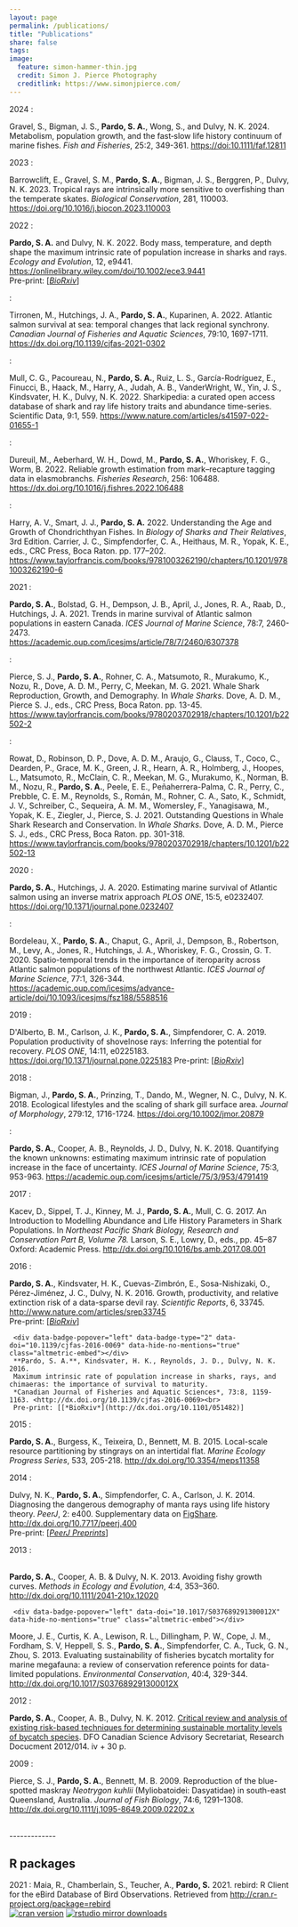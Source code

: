 ```yaml
---
layout: page
permalink: /publications/
title: "Publications"
share: false
tags: 
image:
  feature: simon-hammer-thin.jpg
  credit: Simon J. Pierce Photography
  creditlink: https://www.simonjpierce.com/
---
```

<script type='text/javascript' src='https://d1bxh8uas1mnw7.cloudfront.net/assets/embed.js'></script>  
<!--
In review 
:    <div data-badge-popover="left" data-badge-type="2" data-doi="" data-hide-no-mentions="true" class="altmetric-embed"></div>
     Bigman, J. **Pardo, S. A.**, Prinzing, T., Dando, M., Wegner, N. C., Dulvy, N. K. 2018.
     Ecological lifestyles and the scaling of shark gill surface area. 
     *Journal of Morphology*. In review.  
     Pre-print available from *BioRxiv*: <http://dx.doi.org/>
     
     **Pardo, S. A.**, Bennett. M. B., Meyers, E., Schluessel, V. 2018.
     A Bayesian biphasic model to improve age and growth estimates of the Ocellated Eagle Ray, *Aetobatus ocellatus*, with limited data.
     *Marine and Freshwater Research*. In review.  
     Pre-print available from *BioRxiv*: <http://dx.doi.org/>
--->
<!-- BioRxiv altmetric <div data-badge-popover="top" data-badge-type="1" data-doi="10.1101/043885" data-hide-no-mentions="true" class="altmetric-embed"></div> -->

<!--
In press 
:    <div data-badge-popover="left" data-badge-type="2" data-doi="" data-hide-no-mentions="true" class="altmetric-embed"></div>
     Gravel, S., Bigman, J. S., *Pardo, S. A.*, Wong, S., and Dulvy, N. K. 2024. Metabolism, population growth, and the fast‐slow life history continuum of marine fishes. *Fish and Fisheries*, 25:2, 349-361. <https://doi:10.1111/faf.12811>
     Pre-print available from *BioRxiv*: <http://dx.doi.org/10.1101/043885>
--->
<!-- BioRxiv altmetric <div data-badge-popover="top" data-badge-type="1" data-doi="10.1101/043885" data-hide-no-mentions="true" class="altmetric-embed"></div> -->

2024
:    <div id="block_container"><div id="am" data-badge-popover="left" data-badge-type="2" data-doi="doi:10.1111/faf.12811" data-hide-no-mentions="true" class="altmetric-embed"></div><div id="oa"><i class="ai fa-fw ai-open-access fa-lg"></i></div></div>
     Gravel, S., Bigman, J. S., **Pardo, S. A.**, Wong, S., and Dulvy, N. K. 2024. Metabolism, population growth, and the fast‐slow life history continuum of marine fishes. *Fish and Fisheries*, 25:2, 349-361. <https://doi:10.1111/faf.12811>



2023
:    <div id="block_container"><div id="am" data-badge-popover="left" data-badge-type="2" data-doi="10.1016/j.biocon.2023.110003" data-hide-no-mentions="true" class="altmetric-embed"></div><div id="oa"><i class="ai fa-fw ai-open-access fa-lg"></i></div></div>
     Barrowclift, E., Gravel, S. M., **Pardo, S. A.**, Bigman, J. S., Berggren, P., Dulvy, N. K. 2023. Tropical rays are intrinsically more sensitive to overfishing than the temperate skates. 
     *Biological Conservation*, 281, 110003. <https://doi.org/10.1016/j.biocon.2023.110003>



2022
:    <div id="block_container"><div id="am" data-badge-popover="left" data-badge-type="2" data-doi="10.1002/ece3.9441" data-hide-no-mentions="true" class="altmetric-embed"></div><div id="oa"><i class="ai fa-fw ai-open-access fa-lg"></i></div></div>
     **Pardo, S. A.** and Dulvy, N. K. 2022. Body mass, temperature, and depth shape the maximum intrinsic rate of population increase in sharks and rays. 
     *Ecology and Evolution*, 12, e9441. <https://onlinelibrary.wiley.com/doi/10.1002/ece3.9441><br>
     Pre-print: [[*BioRxiv*](https://doi.org/10.1101/2021.03.02.433372)]


:    <div id="block_container"><div id="am" data-badge-popover="left" data-badge-type="2" data-doi="10.1139/cjfas-2021-0302" data-hide-no-mentions="true" class="altmetric-embed"></div><div id="oa"><i class="ai fa-fw ai-open-access fa-lg"></i></div></div>
     Tirronen, M., Hutchings, J. A., **Pardo, S. A.**, Kuparinen, A. 2022. Atlantic salmon survival at sea: temporal changes that lack regional synchrony. 
     *Canadian Journal of Fisheries and Aquatic Sciences*, 79:10, 1697-1711. <https://dx.doi.org/10.1139/cjfas-2021-0302><br>


:    <div id="block_container"><div id="am" data-badge-popover="left" data-badge-type="2" data-doi="10.1038/s41597-022-01655-1" data-hide-no-mentions="true" class="altmetric-embed"></div><div id="oa"><i class="ai fa-fw ai-open-access fa-lg"></i></div></div>
     Mull, C. G., Pacoureau, N., **Pardo, S. A.**, Ruiz, L. S., García-Rodríguez, E., Finucci, B., Haack, M., Harry, A., Judah, A. B., VanderWright, W., Yin, J. S., Kindsvater, H. K., Dulvy, N. K. 2022. Sharkipedia: a curated open access database of shark and ray life history traits and abundance time-series. Scientific Data, 9:1, 559. <https://www.nature.com/articles/s41597-022-01655-1>


:    <div id="am" data-badge-popover="left" data-badge-type="2" data-doi="10.1016/j.fishres.2022.106488" data-hide-no-mentions="true" class="altmetric-embed"></div>
     Dureuil, M., Aeberhard, W. H., Dowd, M., **Pardo, S. A.**, Whoriskey, F. G., Worm, B. 2022. Reliable growth estimation from mark–recapture tagging data in elasmobranchs. *Fisheries Research*, 256: 106488. <https://dx.doi.org/10.1016/j.fishres.2022.106488>


:    <div id="am" data-badge-popover="left" data-badge-type="2" data-doi="10.1201/9781003262190-6" data-hide-no-mentions="true" class="altmetric-embed"></div>
     Harry, A. V., Smart, J. J., **Pardo, S. A.** 2022. Understanding the Age and Growth of Chondrichthyan Fishes. In *Biology of Sharks and Their Relatives*, 3rd Edition. Carrier, J. C., Simpfendorfer, C. A., Heithaus, M. R., Yopak, K. E., eds., CRC Press, Boca Raton. pp. 177–202. 
     <https://www.taylorfrancis.com/books/9781003262190/chapters/10.1201/9781003262190-6> 



2021
:    <div id="block_container"><div id="am" data-badge-popover="left" data-badge-type="2" data-doi="10.1093/icesjms/fsab118" data-hide-no-mentions="true" class="altmetric-embed"></div><div id="oa"><i class="ai fa-fw ai-open-access fa-lg"></i></div></div>
     **Pardo, S. A.**, Bolstad, G. H., Dempson, J. B., April, J., Jones, R. A., Raab, D., Hutchings, J. A. 2021. Trends in marine survival of Atlantic salmon populations in eastern Canada. 
     *ICES Journal of Marine Science*, 78:7, 2460-2473.  
     <https://academic.oup.com/icesjms/article/78/7/2460/6307378>

:    <div id="am" data-badge-popover="left" data-badge-type="2" data-doi="10.1201/b22502-2" data-hide-no-mentions="true" class="altmetric-embed"></div>
     Pierce, S. J., **Pardo, S. A.**, Rohner, C. A., Matsumoto, R., Murakumo, K., Nozu, R., Dove, A. D. M., Perry, C, Meekan, M. G. 2021. Whale Shark Reproduction, Growth, and Demography. In *Whale Sharks*. Dove, A. D. M., Pierce S. J., eds., CRC Press, Boca Raton. pp. 13-45. 
     <https://www.taylorfrancis.com/books/9780203702918/chapters/10.1201/b22502-2>

:    <div id="am" data-badge-popover="left" data-badge-type="2" data-doi="10.1201/b22502-13" data-hide-no-mentions="true" class="altmetric-embed"></div>
     Rowat, D., Robinson, D. P., Dove, A. D. M., Araujo, G., Clauss, T., Coco, C., Dearden, P., Grace, M. K., Green, J. R., Hearn, A. R., Holmberg, J., Hoopes, L., Matsumoto, R., McClain, C. R., Meekan, M. G., Murakumo, K., Norman, B. M., Nozu, R., **Pardo, S. A.**, Peele, E. E., Peñaherrera-Palma, C. R., Perry, C., Prebble, C. E. M., Reynolds, S., Román, M., Rohner, C. A., Sato, K., Schmidt, J. V., Schreiber, C., Sequeira, A. M. M., Womersley, F., Yanagisawa, M., Yopak, K. E., Ziegler, J., Pierce, S. J. 2021. Outstanding Questions in Whale Shark Research and Conservation. In *Whale Sharks*. Dove, A. D. M., Pierce S. J., eds., CRC Press, Boca Raton. pp. 301-318. 
     <https://www.taylorfrancis.com/books/9780203702918/chapters/10.1201/b22502-13>


2020
:    <div id="block_container"><div id="am" data-badge-popover="left" data-badge-type="2" data-doi="10.1371/journal.pone.0232407" data-hide-no-mentions="true" class="altmetric-embed"></div><div id="oa"><i class="ai fa-fw ai-open-access fa-lg"></i></div></div>
     **Pardo, S. A.**, Hutchings, J. A. 2020.
     Estimating marine survival of Atlantic salmon using an inverse matrix approach
     *PLOS ONE*, 15:5, e0232407. 
     <https://doi.org/10.1371/journal.pone.0232407>

:    <div data-badge-popover="left" data-badge-type="2" data-doi="10.1093/icesjms/fsz188" data-hide-no-mentions="true" class="altmetric-embed"></div>
     Bordeleau, X., **Pardo, S. A.**, Chaput, G., April, J., Dempson, B., Robertson, M., Levy, A., Jones, R., Hutchings, J. A., Whoriskey, F. G., Crossin, G. T. 2020. 
     Spatio-temporal trends in the importance of iteroparity across Atlantic salmon populations of the northwest Atlantic.
     *ICES Journal of Marine Science*, 77:1, 326-344. 
     <https://academic.oup.com/icesjms/advance-article/doi/10.1093/icesjms/fsz188/5588516>



2019
:    <div id="block_container"><div id="am" data-badge-popover="left" data-badge-type="2" data-doi="10.1371/journal.pone.0225183" data-hide-no-mentions="true" class="altmetric-embed"></div><div id="oa"><i class="ai fa-fw ai-open-access fa-lg"></i></div></div>
     D'Alberto, B. M., Carlson, J. K., **Pardo, S. A.**, Simpfendorer, C. A. 2019.
     Population productivity of shovelnose rays: Inferring the potential for recovery.
     *PLOS ONE*, 14:11, e0225183. 
     <https://doi.org/10.1371/journal.pone.0225183>
     Pre-print: [[*BioRxiv*](https://doi.org/10.1101/584557)]
<!-- BioRxiv altmetric <div data-badge-popover="top" data-badge-type="1" data-doi="10.1101/584557" data-hide-no-mentions="true" class="altmetric-embed"></div> -->


2018 
:    <div data-badge-popover="left" data-badge-type="2" data-doi="10.1002/jmor.20879" data-hide-no-mentions="true" class="altmetric-embed"></div>
     Bigman, J., **Pardo, S. A.**, Prinzing, T., Dando, M., Wegner, N. C., Dulvy, N. K. 2018.
     Ecological lifestyles and the scaling of shark gill surface area. 
     *Journal of Morphology*, 279:12, 1716-1724. 
     <https://doi.org/10.1002/jmor.20879>

:    <div data-badge-popover="left" data-badge-type="2" data-doi="10.1093/icesjms/fsx220" data-hide-no-mentions="true" class="altmetric-embed"></div>
     **Pardo, S. A.**, Cooper, A. B., Reynolds, J. D., Dulvy, N. K. 2018.
     Quantifying the known unknowns: estimating maximum intrinsic rate of 
     population increase in the face of uncertainty.
     *ICES Journal of Marine Science*, 75:3, 953-963.
     <https://academic.oup.com/icesjms/article/75/3/953/4791419>
 

2017 
:    <div data-badge-popover="left" data-badge-type="2" data-doi="10.1016/bs.amb.2017.08.001" data-hide-no-mentions="true" class="altmetric-embed"></div>
     Kacev, D., Sippel, T. J., Kinney, M. J., **Pardo, S. A.**, Mull, C. G. 2017. 
     An Introduction to Modelling Abundance and Life History Parameters in Shark Populations. In *Northeast Pacific Shark Biology, Research and Conservation Part B, Volume 78.* Larson, S. E., Lowry, D., eds., pp. 45–87 Oxford: Academic Press.
     <http://dx.doi.org/10.1016/bs.amb.2017.08.001>


2016 
:    <div id="block_container"><div id="am" data-badge-popover="left" data-badge-type="2" data-doi="10.1038/srep33745" data-hide-no-mentions="true" class="altmetric-embed"></div><div id="oa"><i class="ai fa-fw ai-open-access fa-lg"></i></div></div>
     **Pardo, S. A.**, Kindsvater, H. K., Cuevas-Zimbrón, E., Sosa-Nishizaki, O., Pérez-Jiménez, J. C., Dulvy, N. K. 2016.
     Growth, productivity, and relative extinction risk of a data-sparse devil ray.
     *Scientific Reports*, 6, 33745. <http://www.nature.com/articles/srep33745><br>
     Pre-print: [[*BioRxiv*](http://dx.doi.org/10.1101/043885)]

     <div data-badge-popover="left" data-badge-type="2" data-doi="10.1139/cjfas-2016-0069" data-hide-no-mentions="true" class="altmetric-embed"></div>
     **Pardo, S. A.**, Kindsvater, H. K., Reynolds, J. D., Dulvy, N. K. 2016.
     Maximum intrinsic rate of population increase in sharks, rays, and chimaeras: the importance of survival to maturity.
     *Canadian Journal of Fisheries and Aquatic Sciences*, 73:8, 1159-1163. <http://dx.doi.org/10.1139/cjfas-2016-0069><br>
     Pre-print: [[*BioRxiv*](http://dx.doi.org/10.1101/051482)]

2015
:    <div data-badge-popover="left" data-badge-type="2" data-doi="10.3354/meps11358" data-hide-no-mentions="true" class="altmetric-embed"></div>
     **Pardo, S. A.**, Burgess, K., Teixeira, D., Bennett, M. B. 2015. Local-scale resource partitioning by stingrays on an intertidal flat. *Marine Ecology Progress Series*, 533, 205-218. <http://dx.doi.org/10.3354/meps11358>

2014
:    <div id="block_container"><div id="am" data-badge-popover="left" data-badge-type="2" data-doi="10.7717/peerj.400" data-hide-no-mentions="true" class="altmetric-embed"></div><div id="oa"><i class="ai fa-fw ai-open-access fa-lg"></i></div></div>
     Dulvy, N. K., **Pardo, S. A.**, Simpfendorfer, C. A., Carlson, J. K. 2014. Diagnosing the dangerous demography of manta rays using life history theory. *PeerJ*, 2: e400. Supplementary data on [FigShare](http://dx.doi.org/10.6084/m9.figshare.1009215). <http://dx.doi.org/10.7717/peerj.400><br>
     Pre-print: [[*PeerJ Preprints*](https://peerj.com/preprints/162/)]

2013
:    <div id="block_container"><div id="am" data-badge-popover="left" data-badge-type="2" data-doi="10.1111/2041-210x.12020" data-hide-no-mentions="true" class="altmetric-embed"></div><div id="oa"><i class="ai fa-fw ai-open-access fa-lg"></i></div></div>    
     **Pardo, S. A.**, Cooper, A. B. & Dulvy, N. K. 2013. Avoiding fishy growth curves. *Methods in Ecology and Evolution*, 4:4, 353–360. <http://dx.doi.org/10.1111/2041-210x.12020>  

     <div data-badge-popover="left" data-doi="10.1017/S037689291300012X" data-hide-no-mentions="true" class="altmetric-embed"></div>
Moore, J. E., Curtis, K. A., Lewison, R. L., Dillingham, P. W., Cope, J. M., Fordham, S. V, Heppell, S. S., **Pardo, S. A.**, Simpfendorfer, C. A., Tuck, G. N., Zhou, S. 2013. Evaluating sustainability of fisheries bycatch mortality for marine megafauna: a review of conservation reference points for data-limited populations. *Environmental Conservation*, 40:4, 329-344. <http://dx.doi.org/10.1017/S037689291300012X>

2012
:      <div data-badge-popover="left" data-doi="" data-hide-no-mentions="true" class="altmetric-embed"></div>
**Pardo, S. A.**, Cooper, A. B., Dulvy, N. K. 2012. [Critical review and analysis of existing risk-based techniques for determining sustainable mortality levels of bycatch species](http://waves-vagues.dfo-mpo.gc.ca/Library/347146.pdf). DFO Canadian Science Advisory Secretariat, Research Docucment 2012/014. iv + 30 p.

2009
:      <div data-badge-popover="left" div data-badge-type="2" data-doi="10.1111/j.1095-8649.2009.02202.x" data-hide-no-mentions="true" class="altmetric-embed"></div>
Pierce, S. J., **Pardo, S. A.**, Bennett, M. B. 2009. Reproduction of the blue-spotted maskray *Neotrygon kuhlii* (Myliobatoidei: Dasyatidae) in south-east Queensland, Australia. *Journal of Fish Biology*, 74:6, 1291–1308. <http://dx.doi.org/10.1111/j.1095-8649.2009.02202.x>

<br>
-------------

## R packages

2021
:      Maia, R., Chamberlain, S., Teucher, A., **Pardo, S.** 2021. rebird: R Client for the eBird Database of Bird Observations. Retrieved from 
       <http://cran.r-project.org/package=rebird>
       <br>[![cran version](http://www.r-pkg.org/badges/version/rebird)](https://cran.r-project.org/package=rebird/)
       [![rstudio mirror downloads](http://cranlogs.r-pkg.org/badges/rebird)](https://github.com/metacran/cranlogs.app)
<!--- for space between packages use <br><br> --->



